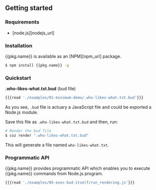 Getting started
------

### Requirements

+ [node.js][nodejs_url]


### Installation

{{pkg.name}} is available as an [NPM][npm_url] package.

```bash
$ npm install {{pkg.name}} -g
```

### Quickstart

**.who-likes-what.txt.bud** (bud file)
```javascript
{{{read './examples/01-minimum-demo/.who-likes-what.txt.bud'}}}
```

As you see, `.bud` file is actuary a JavaScript file and could be exported a Node.js module.

Save this file as `.who-likes-what.txt.bud` and then, run:

```bash
# Render the bud file
$ coz render ".who-likes-what.txt.bud"
```

This will generate a file named `who-likes-what.txt`.


### Programmatic API

{{pkg.name}} provides programmatic API which enables you to execute {{pkg.name}} commands from Node.js program.

```javascript
{{{read './examples/05-exec-bud-itself/run_rendering.js'}}}
```

